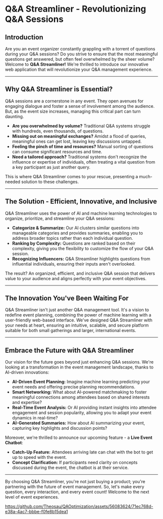 # Q&A Streamliner - Revolutionizing Q&A Sessions 

## Introduction

Are you an event organizer constantly grappling with a torrent of questions during your Q&A sessions? Do you strive to ensure that the most meaningful questions get answered, but often feel overwhelmed by the sheer volume? Welcome to **Q&A Streamliner!** We're thrilled to introduce our innovative web application that will revolutionize your Q&A management experience. 

---

## Why Q&A Streamliner is Essential?

Q&A sessions are a cornerstone in any event. They open avenues for engaging dialogue and foster a sense of involvement among the audience. But, as the event size increases, managing this critical part can turn daunting. 

- **Are you overwhelmed by volume?** Traditional Q&A systems struggle with hundreds, even thousands, of questions.
- **Missing out on meaningful exchanges?** Amidst a flood of queries, meaningful ones can get lost, leaving key discussions untapped.
- **Feeling the pinch of time and resources?** Manual sorting of questions can consume significant resources and time.
- **Need a tailored approach?** Traditional systems don't recognize the influence or expertise of individuals, often treating a vital question from a key participant as just another query.

This is where Q&A Streamliner comes to your rescue, presenting a much-needed solution to these challenges.

---

## The Solution - Efficient, Innovative, and Inclusive

Q&A Streamliner uses the power of AI and machine learning technologies to organize, prioritize, and streamline your Q&A sessions:

- **Categorize & Summarize:** Our AI clusters similar questions into manageable categories and provides summaries, enabling you to address broader topics rather than each individual question.
- **Ranking by Complexity:** Questions are ranked based on their complexity, giving you the flexibility to customize the flow of your Q&A session.
- **Recognizing Influencers:** Q&A Streamliner highlights questions from influential individuals, ensuring their inputs aren't overlooked.

The result? An organized, efficient, and inclusive Q&A session that delivers value to your audience and aligns perfectly with your event objectives.

---

## The Innovation You've Been Waiting For

Q&A Streamliner isn't just another Q&A management tool. It's a vision to redefine event planning, combining the power of machine learning with a user-friendly web-based interface. We've designed Q&A Streamliner with your needs at heart, ensuring an intuitive, scalable, and secure platform suitable for both small gatherings and larger, international events.

---

## Embrace the Future with Q&A Streamliner

Our vision for the future goes beyond just enhancing Q&A sessions. We're looking at a transformation in the event management landscape, thanks to AI-driven innovations:

- **AI-Driven Event Planning:** Imagine machine learning predicting your event needs and offering precise planning recommendations.
- **Smart Networking:** What about AI-powered matchmaking to foster meaningful connections among attendees based on shared interests and expertise?
- **Real-Time Event Analysis:** Or AI providing instant insights into attendee engagement and session popularity, allowing you to adapt your event dynamics in real-time?
- **AI-Generated Summaries:** How about AI summarizing your event, capturing key highlights and discussion points?

Moreover, we're thrilled to announce our upcoming feature - a **Live Event Chatbot**:

- **Catch-Up Feature:** Attendees arriving late can chat with the bot to get up to speed with the event.
- **Concept Clarification:** If participants need clarity on concepts discussed during the event, the chatbot is at their service.

---

By choosing Q&A Streamliner, you're not just buying a product; you're partnering with the future of event management. So, let's make every question, every interaction, and every event count! Welcome to the next level of event experiences.


https://github.com/Theosau/QAOptimization/assets/56083624/71ec768d-e38a-4ac7-bbbe-f0fe8b15dea1

